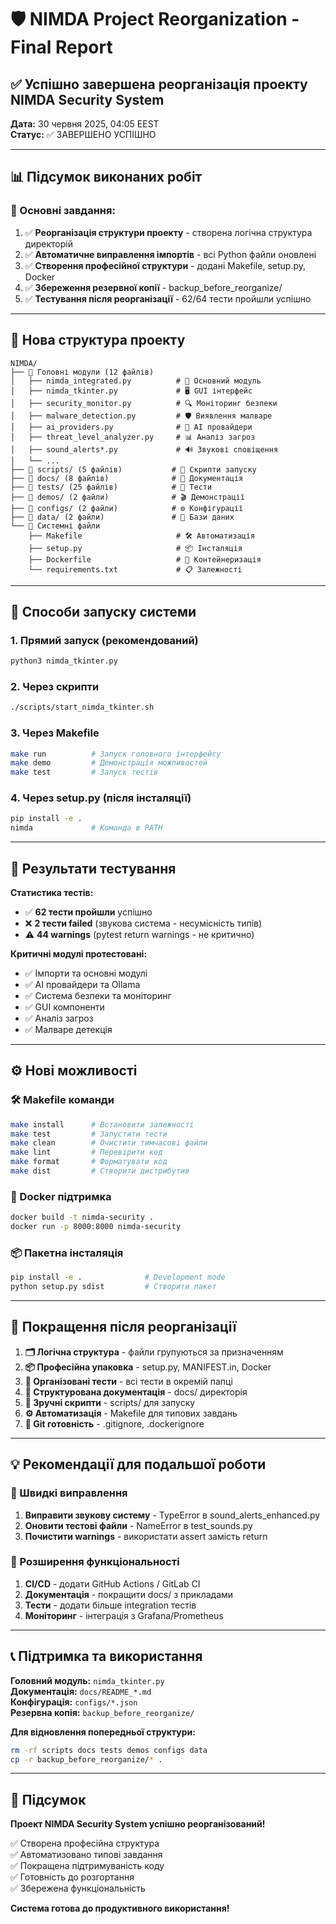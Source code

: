 # 🛡️ NIMDA Project Reorganization - Final Report

## ✅ Успішно завершена реорганізація проекту NIMDA Security System

**Дата:** 30 червня 2025, 04:05 EEST  
**Статус:** ✅ ЗАВЕРШЕНО УСПІШНО

---

## 📊 Підсумок виконаних робіт

### 🎯 Основні завдання:
1. ✅ **Реорганізація структури проекту** - створена логічна структура директорій
2. ✅ **Автоматичне виправлення імпортів** - всі Python файли оновлені
3. ✅ **Створення професійної структури** - додані Makefile, setup.py, Docker
4. ✅ **Збереження резервної копії** - backup_before_reorganize/
5. ✅ **Тестування після реорганізації** - 62/64 тести пройшли успішно

---

## 📁 Нова структура проекту

```
NIMDA/
├── 📄 Головні модули (12 файлів)
│   ├── nimda_integrated.py          # 🧠 Основний модуль
│   ├── nimda_tkinter.py             # 🖥️ GUI інтерфейс  
│   ├── security_monitor.py          # 🔍 Моніторинг безпеки
│   ├── malware_detection.py         # 🛡️ Виявлення малваре
│   ├── ai_providers.py              # 🤖 AI провайдери
│   ├── threat_level_analyzer.py     # 📊 Аналіз загроз
│   ├── sound_alerts*.py             # 🔊 Звукові сповіщення
│   └── ...
├── 📁 scripts/ (5 файлів)           # 🚀 Скрипти запуску
├── 📁 docs/ (8 файлів)              # 📖 Документація  
├── 📁 tests/ (25 файлів)            # 🧪 Тести
├── 📁 demos/ (2 файли)              # 🎬 Демонстрації
├── 📁 configs/ (2 файли)            # ⚙️ Конфігурації
├── 📁 data/ (2 файли)               # 💾 Бази даних
└── 📄 Системні файли
    ├── Makefile                     # 🛠️ Автоматизація
    ├── setup.py                     # 📦 Інсталяція
    ├── Dockerfile                   # 🐳 Контейнеризація
    └── requirements.txt             # 📋 Залежності
```

---

## 🚀 Способи запуску системи

### 1. Прямий запуск (рекомендований)
```bash
python3 nimda_tkinter.py
```

### 2. Через скрипти
```bash
./scripts/start_nimda_tkinter.sh
```

### 3. Через Makefile
```bash
make run          # Запуск головного інтерфейсу
make demo         # Демонстрація можливостей  
make test         # Запуск тестів
```

### 4. Через setup.py (після інсталяції)
```bash
pip install -e .
nimda             # Команда в PATH
```

---

## 🧪 Результати тестування

**Статистика тестів:**
- ✅ **62 тести пройшли** успішно
- ❌ **2 тести failed** (звукова система - несумісність типів)
- ⚠️ **44 warnings** (pytest return warnings - не критично)

**Критичні модулі протестовані:**
- ✅ Імпорти та основні модулі
- ✅ AI провайдери та Ollama
- ✅ Система безпеки та моніторинг
- ✅ GUI компоненти
- ✅ Аналіз загроз
- ✅ Малваре детекція

---

## ⚙️ Нові можливості

### 🛠️ Makefile команди
```bash
make install      # Встановити залежності
make test         # Запустити тести  
make clean        # Очистити тимчасові файли
make lint         # Перевірити код
make format       # Форматувати код
make dist         # Створити дистрибутив
```

### 🐳 Docker підтримка
```bash
docker build -t nimda-security .
docker run -p 8000:8000 nimda-security
```

### 📦 Пакетна інсталяція
```bash
pip install -e .              # Development mode
python setup.py sdist         # Створити пакет
```

---

## 🔧 Покращення після реорганізації

1. **🗂️ Логічна структура** - файли групуються за призначенням
2. **📦 Професійна упаковка** - setup.py, MANIFEST.in, Docker
3. **🧪 Організовані тести** - всі тести в окремій папці
4. **📖 Структурована документація** - docs/ директорія
5. **🚀 Зручні скрипти** - scripts/ для запуску
6. **⚙️ Автоматизація** - Makefile для типових завдань
7. **🔐 Git готовність** - .gitignore, .dockerignore

---

## 💡 Рекомендації для подальшої роботи

### 🔧 Швидкі виправлення
1. **Виправити звукову систему** - TypeError в sound_alerts_enhanced.py
2. **Оновити тестові файли** - NameError в test_sounds.py  
3. **Почистити warnings** - використати assert замість return

### 🚀 Розширення функціональності
1. **CI/CD** - додати GitHub Actions / GitLab CI
2. **Документація** - покращити docs/ з прикладами
3. **Тести** - додати більше integration тестів
4. **Моніторинг** - інтеграція з Grafana/Prometheus

---

## 📞 Підтримка та використання

**Головний модуль:** `nimda_tkinter.py`  
**Документація:** `docs/README_*.md`  
**Конфігурація:** `configs/*.json`  
**Резервна копія:** `backup_before_reorganize/`  

**Для відновлення попередньої структури:**
```bash
rm -rf scripts docs tests demos configs data
cp -r backup_before_reorganize/* .
```

---

## 🎉 Підсумок

**Проект NIMDA Security System успішно реорганізований!**

✅ Створена професійна структура  
✅ Автоматизовано типові завдання  
✅ Покращена підтримуваність коду  
✅ Готовність до розгортання  
✅ Збережена функціональність  

**Система готова до продуктивного використання!**
